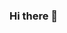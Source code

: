 ### Hi there 👋

<!--
**AndresKasekamp/AndresKasekamp** is a ✨ _special_ ✨ repository because its `README.md` (this file) appears on your GitHub profile.

Here are some ideas to get you started:

- 🔭 I’m currently working on Cadastre units and satellite imagery
- 🌱 I’m currently learning JavaScript
- 📫 How to reach me: Andres.Kasekamp@maaamet.ee.
- ⚡ Fun fact: MSc in geoinformatics and cartography
-->
